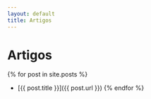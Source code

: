 ```yaml
---
layout: default
title: Artigos
---
```


# Artigos

{% for post in site.posts %}
- [{{ post.title }}]({{ post.url }})
{% endfor %}
